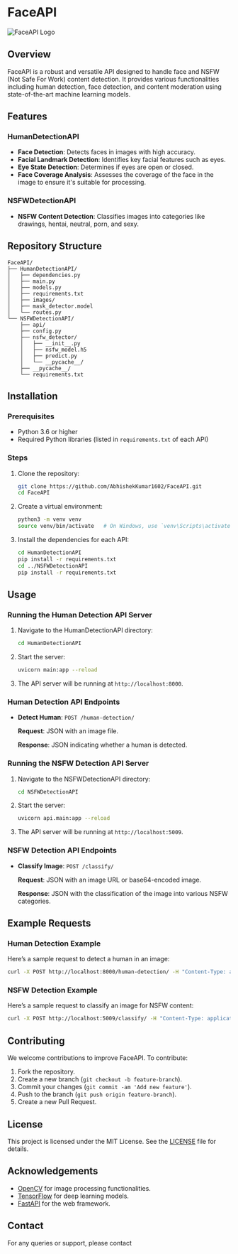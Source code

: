 # FaceAPI

![FaceAPI Logo](https://via.placeholder.com/150)

## Overview

FaceAPI is a robust and versatile API designed to handle face and NSFW (Not Safe For Work) content detection. It provides various functionalities including human detection, face detection, and content moderation using state-of-the-art machine learning models.

## Features

### HumanDetectionAPI
- **Face Detection**: Detects faces in images with high accuracy.
- **Facial Landmark Detection**: Identifies key facial features such as eyes.
- **Eye State Detection**: Determines if eyes are open or closed.
- **Face Coverage Analysis**: Assesses the coverage of the face in the image to ensure it's suitable for processing.

### NSFWDetectionAPI
- **NSFW Content Detection**: Classifies images into categories like drawings, hentai, neutral, porn, and sexy.

## Repository Structure

```plaintext
FaceAPI/
├── HumanDetectionAPI/
│   ├── dependencies.py
│   ├── main.py
│   ├── models.py
│   ├── requirements.txt
│   ├── images/
│   ├── mask_detector.model
│   └── routes.py
└── NSFWDetectionAPI/
    ├── api/
    ├── config.py
    ├── nsfw_detector/
    │   ├── __init__.py
    │   ├── nsfw_model.h5
    │   ├── predict.py
    │   └── __pycache__/
    ├── __pycache__/
    └── requirements.txt
```

## Installation

### Prerequisites

- Python 3.6 or higher
- Required Python libraries (listed in `requirements.txt` of each API)

### Steps

1. Clone the repository:

    ```bash
    git clone https://github.com/AbhishekKumar1602/FaceAPI.git
    cd FaceAPI
    ```

2. Create a virtual environment:

    ```bash
    python3 -m venv venv
    source venv/bin/activate   # On Windows, use `venv\Scripts\activate`
    ```

3. Install the dependencies for each API:

    ```bash
    cd HumanDetectionAPI
    pip install -r requirements.txt
    cd ../NSFWDetectionAPI
    pip install -r requirements.txt
    ```

## Usage

### Running the Human Detection API Server

1. Navigate to the HumanDetectionAPI directory:

    ```bash
    cd HumanDetectionAPI
    ```

2. Start the server:

    ```bash
    uvicorn main:app --reload
    ```

3. The API server will be running at `http://localhost:8000`.

### Human Detection API Endpoints

- **Detect Human**: `POST /human-detection/`
  
  **Request**: JSON with an image file.

  **Response**: JSON indicating whether a human is detected.

### Running the NSFW Detection API Server

1. Navigate to the NSFWDetectionAPI directory:

    ```bash
    cd NSFWDetectionAPI
    ```

2. Start the server:

    ```bash
    uvicorn api.main:app --reload
    ```

3. The API server will be running at `http://localhost:5009`.

### NSFW Detection API Endpoints

- **Classify Image**: `POST /classify/`
  
  **Request**: JSON with an image URL or base64-encoded image.

  **Response**: JSON with the classification of the image into various NSFW categories.

## Example Requests

### Human Detection Example

Here’s a sample request to detect a human in an image:

```bash
curl -X POST http://localhost:8000/human-detection/ -H "Content-Type: application/json" -H "api-key: STFAPIEXP0001" -d '{"file": "<base64-encoded-image>"}'
```

### NSFW Detection Example

Here’s a sample request to classify an image for NSFW content:

```bash
curl -X POST http://localhost:5009/classify/ -H "Content-Type: application/json" -d '{"image_url": "http://example.com/image.jpg"}'
```

## Contributing

We welcome contributions to improve FaceAPI. To contribute:

1. Fork the repository.
2. Create a new branch (`git checkout -b feature-branch`).
3. Commit your changes (`git commit -am 'Add new feature'`).
4. Push to the branch (`git push origin feature-branch`).
5. Create a new Pull Request.

## License

This project is licensed under the MIT License. See the [LICENSE](LICENSE) file for details.

## Acknowledgements

- [OpenCV](https://opencv.org/) for image processing functionalities.
- [TensorFlow](https://www.tensorflow.org/) for deep learning models.
- [FastAPI](https://fastapi.tiangolo.com/) for the web framework.

## Contact

For any queries or support, please contact